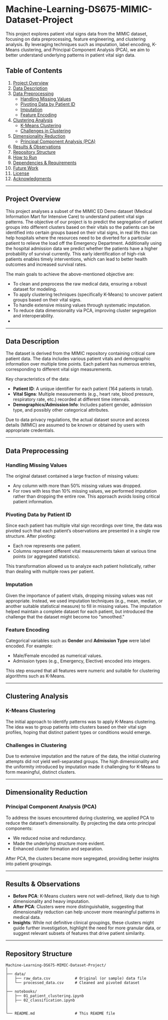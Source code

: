 # Machine-Learning-DS675-MIMIC-Dataset-Project


This project explores patient vital signs data from the MIMIC dataset, focusing on data preprocessing, feature engineering, and clustering analysis. By leveraging techniques such as imputation, label encoding, K-Means clustering, and Principal Component Analysis (PCA), we aim to better understand underlying patterns in patient vital sign data.

## Table of Contents

1. [Project Overview](#project-overview)
2. [Data Description](#data-description)
3. [Data Preprocessing](#data-preprocessing)
   - [Handling Missing Values](#handling-missing-values)
   - [Pivoting Data by Patient ID](#pivoting-data-by-patient-id)
   - [Imputation](#imputation)
   - [Feature Encoding](#feature-encoding)
4. [Clustering Analysis](#clustering-analysis)
   - [K-Means Clustering](#k-means-clustering)
   - [Challenges in Clustering](#challenges-in-clustering)
5. [Dimensionality Reduction](#dimensionality-reduction)
   - [Principal Component Analysis (PCA)](#principal-component-analysis-pca)
6. [Results & Observations](#results--observations)
7. [Repository Structure](#repository-structure)
8. [How to Run](#how-to-run)
9. [Dependencies & Requirements](#dependencies--requirements)
10. [Future Work](#future-work)
11. [License](#license)
12. [Acknowledgments](#acknowledgments)

---

## Project Overview

This project analyses a subset of the MIMIC ED Demo dataset (Medical Information Mart for Intensive Care) to understand patient vital sign patterns. The objective of our project is to predict the segregation of patient groups into different clusters based on their vitals so the patients can be identified into certain groups based on their vital signs, in real life this can help hospitals where the resources need to be diverted for a particular patient to relieve the load off the Emergency Department. Additionally using the hospital admission data we predict whether the patients have a higher probability of survival currently. This early identification of high-risk patients enables timely interventions, which can lead to better health outcomes and increased survival rates.


The main goals to achieve the above-mentioned objective are:

- To clean and preprocess the raw medical data, ensuring a robust dataset for modeling.
- To apply clustering techniques (specifically K-Means) to uncover patient groups based on their vital signs.
- To handle extensive missing values through systematic imputation.
- To reduce data dimensionality via PCA, improving cluster segregation and interoperability.
- 

---

## Data Description

The dataset is derived from the MIMIC repository containing critical care patient data. The data includes various patient vitals and demographic information over multiple time points. Each patient has numerous entries, corresponding to different vital sign measurements.

Key characteristics of the data:
- **Patient ID**: A unique identifier for each patient (164 patients in total).
- **Vital Signs**: Multiple measurements (e.g., heart rate, blood pressure, respiratory rate, etc.) recorded at different time intervals.
- **Demographics/Admission Info**: Includes patient gender, admission type, and possibly other categorical attributes.
  
Due to data privacy regulations, the actual dataset source and access details (MIMIC) are assumed to be known or obtained by users with appropriate credentials.

---

## Data Preprocessing

### Handling Missing Values

The original dataset contained a large fraction of missing values:
- Any column with more than 50% missing values was dropped.
- For rows with less than 10% missing values, we performed imputation rather than dropping the entire row. This approach avoids losing critical patient information.
  
### Pivoting Data by Patient ID

Since each patient has multiple vital sign recordings over time, the data was pivoted such that each patient’s observations are presented in a single row structure. After pivoting:
- Each row represents one patient.
- Columns represent different vital measurements taken at various time points (or aggregated statistics).

This transformation allowed us to analyze each patient holistically, rather than dealing with multiple rows per patient.

### Imputation

Given the importance of patient vitals, dropping missing values was not appropriate. Instead, we used imputation techniques (e.g., mean, median, or another suitable statistical measure) to fill in missing values. The imputation helped maintain a complete dataset for each patient, but introduced the challenge that the dataset might become too "smoothed."
  
### Feature Encoding

Categorical variables such as **Gender** and **Admission Type** were label encoded. For example:
- Male/Female encoded as numerical values.
- Admission types (e.g., Emergency, Elective) encoded into integers.

This step ensured that all features were numeric and suitable for clustering algorithms such as K-Means.

---

## Clustering Analysis

### K-Means Clustering

The initial approach to identify patterns was to apply K-Means clustering. The idea was to group patients into clusters based on their vital sign profiles, hoping that distinct patient types or conditions would emerge.

### Challenges in Clustering

Due to extensive imputation and the nature of the data, the initial clustering attempts did not yield well-separated groups. The high dimensionality and the uniformity introduced by imputation made it challenging for K-Means to form meaningful, distinct clusters.

---

## Dimensionality Reduction

### Principal Component Analysis (PCA)

To address the issues encountered during clustering, we applied PCA to reduce the dataset’s dimensionality. By projecting the data onto principal components:
- We reduced noise and redundancy.
- Made the underlying structure more evident.
- Enhanced cluster formation and separation.

After PCA, the clusters became more segregated, providing better insights into patient groupings.

---

## Results & Observations

- **Before PCA**: K-Means clusters were not well-defined, likely due to high dimensionality and heavy imputation.
- **After PCA**: Clusters were more distinguishable, suggesting that dimensionality reduction can help uncover more meaningful patterns in medical data.
- **Insights**: While not definitive clinical groupings, these clusters might guide further investigation, highlight the need for more granular data, or suggest relevant subsets of features that drive patient similarity.

---

## Repository Structure
```
Machine-Learning-DS675-MIMIC-Dataset-Project/
│
├── data/
│   ├── raw_data.csv           # Original (or sample) data file
│   └── processed_data.csv     # Cleaned and pivoted dataset
│
├── notebooks/
│   ├── 01_patient_clustering.ipynb
│   ├── 02_classification.ipynb
│
│
└── README.md                  # This README file
```
